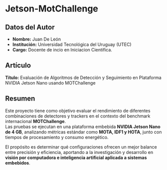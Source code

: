 # Jetson-MotChallenge

## Datos del Autor
- **Nombre:** Juan De León  
- **Institución:** Universidad Tecnológica del Uruguay (UTEC)  
- **Cargo:** Docente de incio en Iniciacion Cientifica.

## Artículo
**Título:** Evaluación de Algoritmos de Detección y Seguimiento en Plataforma NVIDIA Jetson Nano usando MOTChallenge  

## Resumen
Este proyecto tiene como objetivo evaluar el rendimiento de diferentes combinaciones de detectores y trackers en el contexto del benchmark internacional **MOTChallenge**.  
Las pruebas se ejecutan en una plataforma embebida **NVIDIA Jetson Nano de 4 GB**, analizando métricas estándar como **MOTA, IDF1 y HOTA**, junto con tiempos de procesamiento y consumo energético.  

El propósito es determinar qué configuraciones ofrecen un mejor balance entre precisión y eficiencia, aportando a la investigación y desarrollo en **visión por computadora e inteligencia artificial aplicada a sistemas embebidos**.

